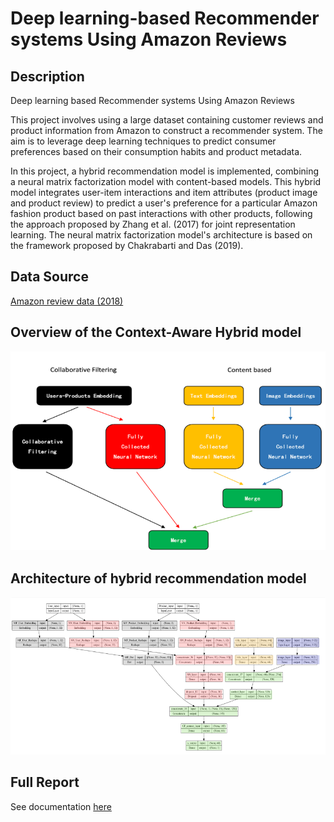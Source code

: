 # Deep learning-based Recommender systems Using Amazon Reviews

## Description

Deep learning based Recommender systems Using Amazon Reviews

This project involves using a large dataset containing customer reviews and product information from Amazon to construct a recommender system. The aim is to leverage deep learning techniques to predict consumer preferences based on their consumption habits and product metadata. 

In this project, a hybrid recommendation model is implemented, combining a neural matrix factorization model with content-based models. This hybrid model integrates user-item interactions and item attributes (product image and product review) to predict a user's preference for a particular Amazon fashion product based on past interactions with other products, following the approach proposed by Zhang et al. (2017) for joint representation learning. The neural matrix factorization model's architecture is based on the framework proposed by Chakrabarti and Das (2019). 

## Data Source

[Amazon review data (2018)](https://cseweb.ucsd.edu/~jmcauley/datasets/amazon_v2/)


## Overview of the Context-Aware Hybrid model

![image](./overview.png)

## Architecture of hybrid recommendation model

![image](./Architecture.png)

## Full Report
See documentation [here](./Project_report.pdf)



